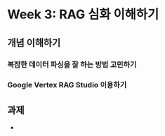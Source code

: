 # Week 3: RAG 심화 이해하기
## 개념 이해하기
### 복잡한 데이터 파싱을 잘 하는 방법 고민하기
### Google Vertex RAG Studio 이용하기

## 과제
* 
